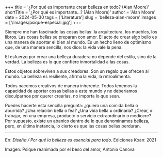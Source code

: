 +++
title = '¿Por qué es importante crear belleza en todo? (Alan Moore)'
shortTitle = '¿Por qué es importante...? (Alan Moore)'
author = 'Alan Moore'
date = 2024-05-30
tags = ['Literatura']
slug = 'belleza-alan-moore'
images = ['/images/psique-especial.jpg']
+++

Siempre me han fascinado las cosas bellas: la arquitectura, los muebles, los libros. Las cosas bellas se preparan con amor. El acto de crear algo bello es una manera de aportar el bien al mundo. Es un hecho lleno de optimismo que, de una manera sencilla, nos dice: la vida vale la pena.

 El esfuerzo por crear una belleza duradera no depende del estilo, sino de la verdad. La belleza es lo que confiere inmortalidad a las cosas.

Estos objetos sobreviven a sus creadores. Son un regalo que ofrecen al mundo. La belleza es resiliente, afirma la vida, la retroalimenta.

Todos nacemos creativos de manera inherente. Todos tenemos la capacidad de aportar cosas bellas a este mundo y no deberíamos disculparnos por querer crearlas, no importa lo que sean.

Puedes hacerte esta sencilla pregunta: ¿quiero una comida bella o aburrida? ¿Una relación bella o fea? ¿Una vida bella u ordinaria? ¿Crear, o trabajar, en una empresa, producto o servicio extraordinario o mediocre? Por supuesto, existe un abanico dentro de lo que denominamos belleza, pero, en última instancia, lo cierto es que las cosas bellas perduran.

---

En: *Diseña / Por qué la belleza es esencial para todo*. Ediciones Koan: 2021

Imagen: Psique reanimada por el beso del amor, Antonio Canova